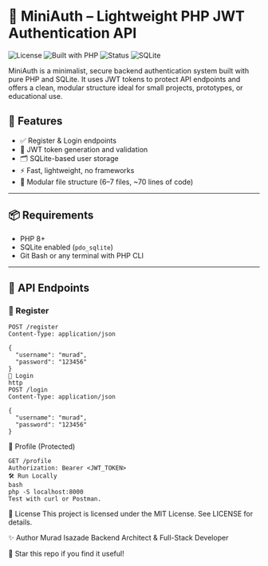 # 🔐 MiniAuth – Lightweight PHP JWT Authentication API

![License](https://img.shields.io/badge/license-MIT-blue.svg)
![Built with PHP](https://img.shields.io/badge/built%20with-PHP%208-orange)
![Status](https://img.shields.io/badge/status-active-success) 
![SQLite](https://img.shields.io/badge/storage-SQLite-lightgrey)

MiniAuth is a minimalist, secure backend authentication system built with pure PHP and SQLite. It uses JWT tokens to protect API endpoints and offers a clean, modular structure ideal for small projects, prototypes, or educational use.

## 🚀 Features

- ✅ Register & Login endpoints
- 🔐 JWT token generation and validation
- 🗂️ SQLite-based user storage
- ⚡ Fast, lightweight, no frameworks
- 📁 Modular file structure (6–7 files, ~70 lines of code)

---

## 📦 Requirements

- PHP 8+
- SQLite enabled (`pdo_sqlite`)
- Git Bash or any terminal with PHP CLI

---

## 🧪 API Endpoints

### 🔐 Register
```http
POST /register
Content-Type: application/json

{
  "username": "murad",
  "password": "123456"
}
🔑 Login
http
POST /login
Content-Type: application/json

{
  "username": "murad",
  "password": "123456"
}
```

👤 Profile (Protected)
```http
GET /profile
Authorization: Bearer <JWT_TOKEN>
🛠️ Run Locally
bash
php -S localhost:8000
Test with curl or Postman.
```
📄 License
This project is licensed under the MIT License. See LICENSE for details.

✨ Author
Murad Isazade Backend Architect & Full-Stack Developer

🌟 Star this repo if you find it useful!
